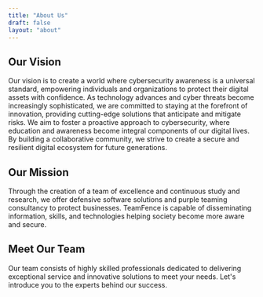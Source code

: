 ```yaml
---
title: "About Us"
draft: false
layout: "about"
---
```


## Our Vision
Our vision is to create a world where cybersecurity awareness is a universal standard, empowering individuals and organizations to protect their digital assets with confidence. As technology advances and cyber threats become increasingly sophisticated, we are committed to staying at the forefront of innovation, providing cutting-edge solutions that anticipate and mitigate risks. We aim to foster a proactive approach to cybersecurity, where education and awareness become integral components of our digital lives. By building a collaborative community, we strive to create a secure and resilient digital ecosystem for future generations.

## Our Mission
Through the creation of a team of excellence and continuous study and research, we offer defensive software solutions and purple teaming consultancy to protect businesses. TeamFence is capable of disseminating information, skills, and technologies helping society become more aware and secure.

## Meet Our Team
Our team consists of highly skilled professionals dedicated to delivering exceptional service and innovative solutions to meet your needs. Let's introduce you to the experts behind our success.
